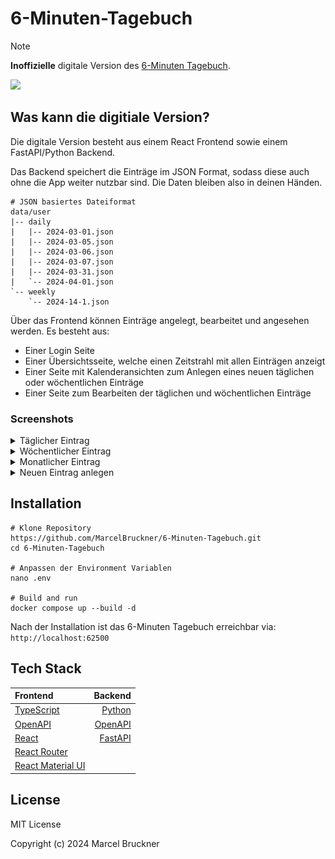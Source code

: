 # 6-Minuten-Tagebuch

> [!NOTE]
> **Inoffizielle** digitale Version des [6-Minuten Tagebuch](https://6minutenverlag.de/products/das-6-minuten-tagebuch?utm_source=google&utm_medium=cpc&utm_campaign=DE%20|%20Brand%20|%206-minuten&utm_term=6%20minuten%20tagebuch&gad_source=1&gclid=CjwKCAjwtqmwBhBVEiwAL-WAYd4h3qo6OoUuQhXtqd234loTh-7LpDRl9rnzqXWDh_w_9sDbAI4JRxoCXf4QAvD_BwE).


![](https://6minutenverlag.de/cdn/shop/files/231129_6MT_Listing_Cremeweiss_3_1400x.jpg?v=1707920303)

## Was kann die digitiale Version?

Die digitale Version besteht aus einem React Frontend sowie einem FastAPI/Python Backend. 

Das Backend speichert die Einträge im JSON Format, sodass diese auch ohne die App weiter nutzbar sind. Die Daten bleiben also in deinen Händen.

```
# JSON basiertes Dateiformat
data/user
|-- daily
|   |-- 2024-03-01.json
|   |-- 2024-03-05.json
|   |-- 2024-03-06.json
|   |-- 2024-03-07.json
|   |-- 2024-03-31.json
|   `-- 2024-04-01.json
`-- weekly
    `-- 2024-14-1.json
```

Über das Frontend können Einträge angelegt, bearbeitet und angesehen werden. Es besteht aus:
- Einer Login Seite
- Einer Übersichtsseite, welche einen Zeitstrahl mit allen Einträgen anzeigt
- Einer Seite mit Kalenderansichten zum Anlegen eines neuen täglichen oder wöchentlichen Einträge
- Einer Seite zum Bearbeiten der täglichen und wöchentlichen Einträge

### Screenshots
<details>
  <summary>Täglicher Eintrag</summary>
    
  #### Täglicher Eintrag
  Buch             |  Übersicht | Bearbeiten
  :-------------------------:|:-------------------------:|:-------------------------:|
  ![](https://6minutenverlag.de/cdn/shop/files/231129_6MT_Listing_Cremeweiss_4_1400x.jpg?v=1707920303) | ![](public/screenshots/light-home-daily.jpg) | ![](public/screenshots/light-new-daily.jpg)
</details>

<details>
  <summary>Wöchentlicher Eintrag</summary>
  #### Wöchentlicher Eintrag
  Buch             |  Übersicht | Bearbeiten
  :-------------------------:|:-------------------------:|:-------------------------:|
  ![](https://6minutenverlag.de/cdn/shop/files/231129_6MT_Listing_Cremeweiss_6_1400x.jpg?v=1707920303) | ![](public/screenshots/light-home-weekly.jpg) | ![](public/screenshots/light-new-weekly.jpg)
</details>

<details>
  <summary>Monatlicher Eintrag</summary>
  #### Monatlicher Eintrag
  
  Buch             |  Übersicht | Bearbeiten
  :-------------------------:|:-------------------------:|:-------------------------:|
  ![](https://6minutenverlag.de/cdn/shop/files/231129_6MT_Listing_Cremeweiss_6_1400x.jpg?v=1707920303) | *Die monatlichen Einträge sind noch nicht implementiert.* | *Die monatlichen Einträge sind noch nicht implementiert.*
</details>

<details>
  <summary>Neuen Eintrag anlegen</summary>
  #### Auswahl der Eintragsart
  
  Täglich | Wöchentlich |  Digital
  :-------------------------:|:-------------------------:|:-------------------------:|
  ![](https://6minutenverlag.de/cdn/shop/files/231129_6MT_Listing_Cremeweiss_4_1400x.jpg?v=1707920303) | ![](https://6minutenverlag.de/cdn/shop/files/231129_6MT_Listing_Cremeweiss_6_1400x.jpg?v=1707920303) | ![](public/screenshots/light-selector.jpg) 
  
  > [!NOTE]
  > Die monatlichen Einträge sind noch nicht implementiert.
</details>

## Installation
```shell
# Klone Repository
https://github.com/MarcelBruckner/6-Minuten-Tagebuch.git
cd 6-Minuten-Tagebuch

# Anpassen der Environment Variablen
nano .env

# Build and run
docker compose up --build -d
```

Nach der Installation ist das 6-Minuten Tagebuch erreichbar via: `http://localhost:62500`

## Tech Stack

Frontend | Backend
:---|---:
[TypeScript](https://www.typescriptlang.org/) | [Python](https://www.python.org/)
[OpenAPI](https://www.openapis.org/) | [OpenAPI](https://www.openapis.org/)
[React](https://react.dev/) | [FastAPI](https://fastapi.tiangolo.com/) 
[React Router](https://reactrouter.com/en/main) |
[React Material UI](https://mui.com/) |

## License

MIT License

Copyright (c) 2024 Marcel Bruckner
